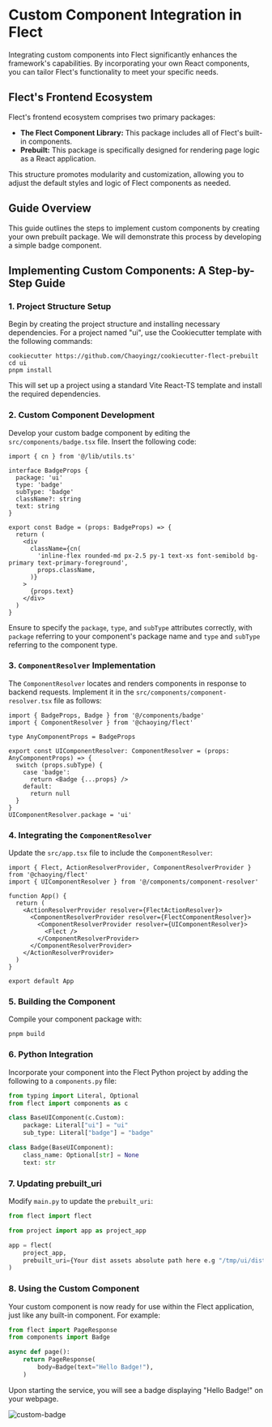 # Custom Component Integration in Flect

Integrating custom components into Flect significantly enhances the framework's capabilities. By incorporating your own React components, you can tailor Flect's functionality to meet your specific needs.

## Flect's Frontend Ecosystem

Flect's frontend ecosystem comprises two primary packages:

- **The Flect Component Library:** This package includes all of Flect's built-in components.
- **Prebuilt:** This package is specifically designed for rendering page logic as a React application.

This structure promotes modularity and customization, allowing you to adjust the default styles and logic of Flect components as needed.

## Guide Overview

This guide outlines the steps to implement custom components by creating your own prebuilt package. We will demonstrate this process by developing a simple badge component.

## Implementing Custom Components: A Step-by-Step Guide

### 1. Project Structure Setup

Begin by creating the project structure and installing necessary dependencies. For a project named "ui", use the Cookiecutter template with the following commands:

```console
cookiecutter https://github.com/Chaoyingz/cookiecutter-flect-prebuilt
cd ui
pnpm install
```

This will set up a project using a standard Vite React-TS template and install the required dependencies.

### 2. Custom Component Development

Develop your custom badge component by editing the `src/components/badge.tsx` file. Insert the following code:

```tsx
import { cn } from '@/lib/utils.ts'

interface BadgeProps {
  package: 'ui'
  type: 'badge'
  subType: 'badge'
  className?: string
  text: string
}

export const Badge = (props: BadgeProps) => {
  return (
    <div
      className={cn(
        'inline-flex rounded-md px-2.5 py-1 text-xs font-semibold bg-primary text-primary-foreground',
        props.className,
      )}
    >
      {props.text}
    </div>
  )
}
```

Ensure to specify the `package`, `type`, and `subType` attributes correctly, with `package` referring to your component's package name and `type` and `subType` referring to the component type.

### 3. `ComponentResolver` Implementation

The `ComponentResolver` locates and renders components in response to backend requests. Implement it in the `src/components/component-resolver.tsx` file as follows:

```tsx
import { BadgeProps, Badge } from '@/components/badge'
import { ComponentResolver } from '@chaoying/flect'

type AnyComponentProps = BadgeProps

export const UIComponentResolver: ComponentResolver = (props: AnyComponentProps) => {
  switch (props.subType) {
    case 'badge':
      return <Badge {...props} />
    default:
      return null
  }
}
UIComponentResolver.package = 'ui'
```

### 4. Integrating the `ComponentResolver`

Update the `src/app.tsx` file to include the `ComponentResolver`:

```tsx
import { Flect, ActionResolverProvider, ComponentResolverProvider } from '@chaoying/flect'
import { UIComponentResolver } from '@/components/component-resolver'

function App() {
  return (
    <ActionResolverProvider resolver={FlectActionResolver}>
      <ComponentResolverProvider resolver={FlectComponentResolver}>
        <ComponentResolverProvider resolver={UIComponentResolver}>
          <Flect />
        </ComponentResolverProvider>
      </ComponentResolverProvider>
    </ActionResolverProvider>
  )
}

export default App
```

### 5. Building the Component

Compile your component package with:

```
pnpm build
```

### 6. Python Integration

Incorporate your component into the Flect Python project by adding the following to a `components.py` file:

```python
from typing import Literal, Optional
from flect import components as c

class BaseUIComponent(c.Custom):
    package: Literal["ui"] = "ui"
    sub_type: Literal["badge"] = "badge"

class Badge(BaseUIComponent):
    class_name: Optional[str] = None
    text: str
```

### 7. Updating prebuilt_uri

Modify `main.py` to update the `prebuilt_uri`:

```python
from flect import flect

from project import app as project_app

app = flect(
    project_app,
    prebuilt_uri={Your dist assets absolute path here e.g "/tmp/ui/dist/assets"},
)
```

### 8. Using the Custom Component

Your custom component is now ready for use within the Flect application, just like any built-in component. For example:

```python
from flect import PageResponse
from components import Badge

async def page():
    return PageResponse(
        body=Badge(text="Hello Badge!"),
    )
```

Upon starting the service, you will see a badge displaying "Hello Badge!" on your webpage.

![custom-badge](https://github.com/Chaoyingz/flect/assets/32626585/a0cf5dec-71a6-4b25-b054-1d9b66916e1d)
